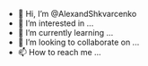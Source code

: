 - 👋 Hi, I’m @AlexandShkvarcenko
- 👀 I’m interested in ...
- 🌱 I’m currently learning ...
- 💞️ I’m looking to collaborate on ...
- 📫 How to reach me ...

<!---
AlexandShkvarcenko/AlexandShkvarcenko is a ✨ special ✨ repository because its `README.md` (this file) appears on your GitHub profile.
You can click the Preview link to take a look at your changes.
--->
